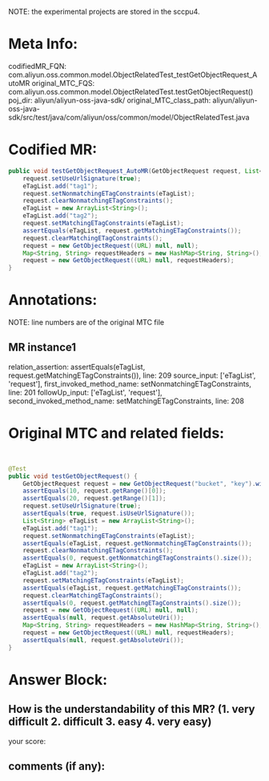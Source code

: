 NOTE: the experimental projects are stored in the sccpu4.

# Meta Info:
codifiedMR_FQN:
com.aliyun.oss.common.model.ObjectRelatedTest_testGetObjectRequest_AutoMR
original_MTC_FQS:
com.aliyun.oss.common.model.ObjectRelatedTest.testGetObjectRequest()
poj_dir:
aliyun/aliyun-oss-java-sdk/
original_MTC_class_path:
aliyun/aliyun-oss-java-sdk/src/test/java/com/aliyun/oss/common/model/ObjectRelatedTest.java

# Codified MR:
```java
public void testGetObjectRequest_AutoMR(GetObjectRequest request, List<String> eTagList) {
    request.setUseUrlSignature(true);
    eTagList.add("tag1");
    request.setNonmatchingETagConstraints(eTagList);
    request.clearNonmatchingETagConstraints();
    eTagList = new ArrayList<String>();
    eTagList.add("tag2");
    request.setMatchingETagConstraints(eTagList);
    assertEquals(eTagList, request.getMatchingETagConstraints());
    request.clearMatchingETagConstraints();
    request = new GetObjectRequest((URL) null, null);
    Map<String, String> requestHeaders = new HashMap<String, String>();
    request = new GetObjectRequest((URL) null, requestHeaders);
}
```

# Annotations:
NOTE: line numbers are of the original MTC file
## MR instance1
relation_assertion: assertEquals(eTagList, request.getMatchingETagConstraints()), line: 209 
source_input: ['eTagList', 'request'], first_invoked_method_name: setNonmatchingETagConstraints, line: 201 
followUp_input: ['eTagList', 'request'], second_invoked_method_name: setMatchingETagConstraints, line: 208 


# Original MTC and related fields:
```java


@Test
public void testGetObjectRequest() {
    GetObjectRequest request = new GetObjectRequest("bucket", "key").withRange(10, 20);
    assertEquals(10, request.getRange()[0]);
    assertEquals(20, request.getRange()[1]);
    request.setUseUrlSignature(true);
    assertEquals(true, request.isUseUrlSignature());
    List<String> eTagList = new ArrayList<String>();
    eTagList.add("tag1");
    request.setNonmatchingETagConstraints(eTagList);
    assertEquals(eTagList, request.getNonmatchingETagConstraints());
    request.clearNonmatchingETagConstraints();
    assertEquals(0, request.getNonmatchingETagConstraints().size());
    eTagList = new ArrayList<String>();
    eTagList.add("tag2");
    request.setMatchingETagConstraints(eTagList);
    assertEquals(eTagList, request.getMatchingETagConstraints());
    request.clearMatchingETagConstraints();
    assertEquals(0, request.getMatchingETagConstraints().size());
    request = new GetObjectRequest((URL) null, null);
    assertEquals(null, request.getAbsoluteUri());
    Map<String, String> requestHeaders = new HashMap<String, String>();
    request = new GetObjectRequest((URL) null, requestHeaders);
    assertEquals(null, request.getAbsoluteUri());
}

```


# Answer Block: 
## How is the understandability of this MR? (1. very difficult 2. difficult 3. easy 4. very easy)
your score: 
## comments (if any): 
```txt

```